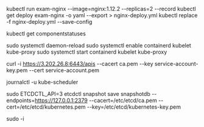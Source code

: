 kubectl run exam-nginx --image=nginx:1.12.2 --replicas=2 --record
kubectl get deploy exam-nginx -o yaml --export > nginx-deploy.yml
kubectl replace -f nginx-deploy.yml --save-config

kubectl get componentstatuses

sudo systemctl daemon-reload
sudo systemctl enable containerd kubelet kube-proxy
sudo systemctl start containerd kubelet kube-proxy

curl -i https://3.202.26.8:6443/apis --cacert ca.pem --key service-account-key.pem --cert service-account.pem

journalctl -u kube-scheduler

sudo ETCDCTL_API=3 etcdctl snapshot save snapshotdb --endpoints=https://127.0.0.1:2379   --cacert=/etc/etcd/ca.pem   --cert=/etc/etcd/kubernetes.pem   --key=/etc/etcd/kubernetes-key.pem

sudo -i
